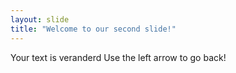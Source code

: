 ```yaml
---
layout: slide
title: "Welcome to our second slide!"
---
```

Your text is veranderd
Use the left arrow to go back!
